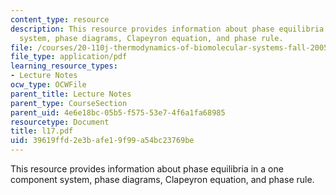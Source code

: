 ```yaml
---
content_type: resource
description: This resource provides information about phase equilibria in a one component
  system, phase diagrams, Clapeyron equation, and phase rule.
file: /courses/20-110j-thermodynamics-of-biomolecular-systems-fall-2005/39619ffd2e3bafe19f99a54bc23769be_l17.pdf
file_type: application/pdf
learning_resource_types:
- Lecture Notes
ocw_type: OCWFile
parent_title: Lecture Notes
parent_type: CourseSection
parent_uid: 4e6e18bc-05b5-f575-53e7-4f6a1fa68985
resourcetype: Document
title: l17.pdf
uid: 39619ffd-2e3b-afe1-9f99-a54bc23769be
---
```

This resource provides information about phase equilibria in a one component system, phase diagrams, Clapeyron equation, and phase rule.

